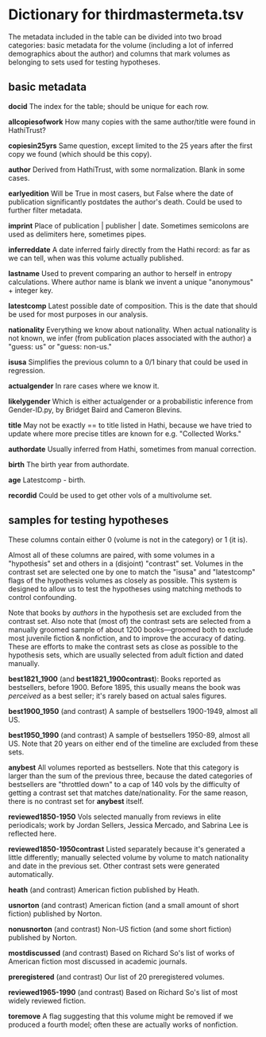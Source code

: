 Dictionary for thirdmastermeta.tsv
==================================

The metadata included in the table can be divided into two broad categories: basic metadata for the volume (including a lot of inferred demographics about the author) and columns that mark volumes as belonging to sets used for testing hypotheses.

basic metadata
--------------

**docid** The index for the table; should be unique for each row.

**allcopiesofwork** How many copies with the same author/title were found in HathiTrust?

**copiesin25yrs** Same question, except limited to the 25 years after the first copy we found (which should be this copy).

**author** Derived from HathiTrust, with some normalization. Blank in some cases.

**earlyedition** Will be True in most casers, but False where the date of publication significantly postdates the author's death. Could be used to further filter metadata.

**imprint** Place of publication | publisher | date. Sometimes semicolons are used as delimiters here, sometimes pipes.

**inferreddate** A date inferred fairly directly from the Hathi record: as far as we can tell, when was this volume actually published.

**lastname** Used to prevent comparing an author to herself in entropy calculations. Where author name is blank we invent a unique "anonymous" + integer key.

**latestcomp** Latest possible date of composition. This is the date that should be used for most purposes in our analysis.

**nationality** Everything we know about nationality. When actual nationality is not known, we infer (from publication places associated with the author) a "guess: us" or "guess: non-us."

**isusa** Simplifies the previous column to a 0/1 binary that could be used in regression.

**actualgender** In rare cases where we know it.

**likelygender** Which is either actualgender or a probabilistic inference from Gender-ID.py, by Bridget Baird and Cameron Blevins.

**title** May not be exactly == to title listed in Hathi, because we have tried to update where more precise titles are known for e.g. "Collected Works."

**authordate** Usually inferred from Hathi, sometimes from manual correction.

**birth** The birth year from authordate.

**age** Latestcomp - birth.

**recordid** Could be used to get other vols of a multivolume set.

samples for testing hypotheses
-------------------------------

These columns contain either 0 (volume is not in the category) or 1 (it is).

Almost all of these columns are paired, with some volumes in a "hypothesis" set and others in a (disjoint) "contrast" set. Volumes in the contrast set are selected one by one to match the "isusa" and "latestcomp" flags of the hypothesis volumes as closely as possible. This system is designed to allow us to test the hypotheses using matching methods to control confounding.

Note that books by *authors* in the hypothesis set are excluded from the contrast set. Also note that (most of) the contrast sets are selected from a manually groomed sample of about 1200 books—groomed both to exclude most juvenile fiction & nonfiction, and to improve the accuracy of dating. These are efforts to make the contrast sets as close as possible to the hypothesis sets, which are usually selected from adult fiction and dated manually.

**best1821_1900** (and **best1821_1900contrast**): Books reported as bestsellers, before 1900. Before 1895, this usually means the book was *perceived* as a best seller; it's rarely based on actual sales figures.

**best1900_1950** (and contrast) A sample of bestsellers 1900-1949, almost all US.

**best1950_1990** (and contrast) A sample of bestsellers 1950-89, almost all US. Note that 20 years on either end of the timeline are excluded from these sets.

**anybest** All volumes reported as bestsellers. Note that this category is larger than the sum of the previous three, because the dated categories of bestsellers are "throttled down" to a cap of 140 vols by the difficulty of getting a contrast set that matches date/nationality. For the same reason, there is no contrast set for **anybest** itself.

**reviewed1850-1950** Vols selected manually from reviews in elite periodicals; work by Jordan Sellers, Jessica Mercado, and Sabrina Lee is reflected here.

**reviewed1850-1950contrast** Listed separately because it's generated a little differently; manually selected volume by volume to match nationality and date in the previous set. Other contrast sets were generated automatically.

**heath** (and contrast) American fiction published by Heath.

**usnorton** (and contrast) American fiction (and a small amount of short fiction) published by Norton.

**nonusnorton** (and contrast) Non-US fiction (and some short fiction) published by Norton.

**mostdiscussed** (and contrast) Based on Richard So's list of works of American fiction most discussed in academic journals.

**preregistered** (and contrast) Our list of 20 preregistered volumes.

**reviewed1965-1990** (and contrast) Based on Richard So's list of most widely reviewed fiction.

**toremove** A flag suggesting that this volume might be removed if we produced a fourth model; often these are actually works of nonfiction.
